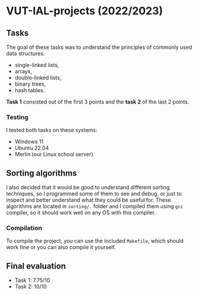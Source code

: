 # VUT-IAL-projects (2022/2023)

## Tasks

The goal of these tasks was to understand the principles of commonly used data structures:

- single-linked lists,
- arrays,
- double-linked lists,
- binary trees,
- hash tables.

**Task 1** consisted out of the first 3 points and the **task 2** of the last 2 points.

### Testing

I tested both tasks on these systems:

- Windows 11
- Ubuntu 22.04
- Merlin (our Linux school server)

## Sorting algorithms

I also decided that it would be good to understand different sorting techniques, so I programmed some of them to see and debug, or just to inspect and better understand what they could be useful for.
These algorithms are located in `sorting/.` folder and I compiled them using `gcc` compiler, so it should work well on any OS with this compiler.

### Compilation

To compile the project, you can use the included `Makefile`, which should work fine or you can also compile it yourself.

## Final evaluation

- Task 1: 7.75/10
- Task 2: 10/10
